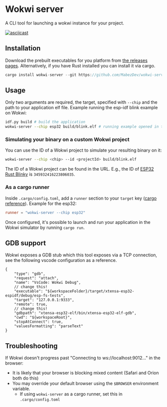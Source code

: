 
# Wokwi server

A CLI tool for launching a wokwi instance for your project.

[![asciicast](https://asciinema.org/a/496018.svg)](https://asciinema.org/a/496018)

## Installation

Download the prebuilt executables for you platform from [the releases pages](https://github.com/MabezDev/wokwi-server/releases). Alternatively, if you have Rust installed you can install it via cargo.

```rust
cargo install wokwi-server --git https://github.com/MabezDev/wokwi-server --locked
```

## Usage

Only two arguments are required, the target, specified with `--chip` and the path to your application elf file. Example running the esp-idf blink example on Wokwi:

```sh
idf.py build # build the application
wokwi-server --chip esp32 build/blink.elf # running example opened in the browser!
```

### Simulating your binary on a custom Wokwi project

You can use the ID of a Wokwi project to simulate your resulting binary on it:
```sh
wokwi-server --chip <chip> --id <projectId> build/blink.elf
```

The ID of a Wokwi project can be found in the URL. E.g., the ID of
[ESP32 Rust Blinky](https://wokwi.com/projects/345932416223806035) is `345932416223806035`.

### As a cargo runner

Inside `.cargo/config.toml`, add a `runner` section to your `target` key ([cargo reference](https://doc.rust-lang.org/cargo/reference/config.html)). Example for the esp32:

```toml
runner = "wokwi-server --chip esp32"
```

Once configured, it's possible to launch and run your application in the Wokwi simulator by running `cargo run`.

## GDB support

Wokwi exposes a GDB stub which this tool exposes via a TCP connection, see the following vscode configuration as a reference.

```jsonc
{
    "type": "gdb",
    "request": "attach",
    "name": "VsCode: Wokwi Debug",
    // change this!
    "executable": "${workspaceFolder}/target/xtensa-esp32-espidf/debug/esp-fs-tests",
    "target": "127.0.0.1:9333",
    "remote": true,
    // change this!
    "gdbpath": "xtensa-esp32-elf/bin/xtensa-esp32-elf-gdb",
    "cwd": "${workspaceRoot}",
    "stopAtConnect": true,
    "valuesFormatting": "parseText"
}
```

## Troubleshooting

If Wokwi doesn't progress past "Connecting to ws://localhost:9012..." in the browser:

- It is likely that your browser is blocking mixed content (Safari and Orion both do this)
- You may override your default browser using the `$BROWSER` environment variable.
  - If using `wokwi-server` as a cargo runner, set this in `.cargo/config.toml`
